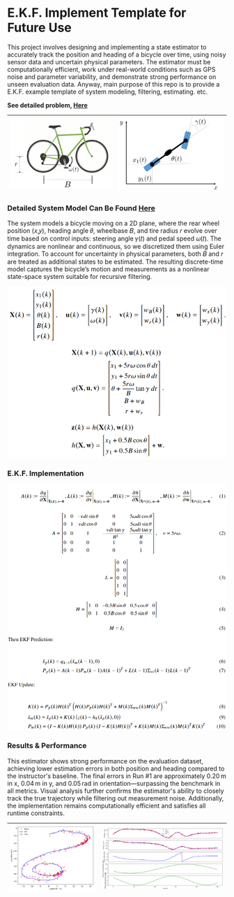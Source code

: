 # E.K.F. Implement Template for Future Use

This project involves designing and implementing a state estimator to accurately track the position and heading of a bicycle over time, using noisy sensor data and uncertain physical parameters. The estimator must be computationally efficient, work under real-world conditions such as GPS noise and parameter variability, and demonstrate strong performance on unseen evaluation data. Anyway, main purpose of this repo is to provide a E.K.F. example template of system modeling, filtering, estimating. etc.

**See detailed problem, [Here](problem.pdf)**

| ![demo](figs/bike.png) | ![env](figs/link.png) |
| -----------------------| --------------------- |

### Detailed System Model Can Be Found [Here](report/report.pdf)

The system models a bicycle moving on a 2D plane, where the rear wheel position (𝑥,𝑦), heading angle 𝜃, wheelbase 𝐵, and tire radius 𝑟 evolve over time based on control inputs: steering angle 
𝛾(𝑡) and pedal speed 𝜔(𝑡). The dynamics are nonlinear and continuous, so we discretized them using Euler integration. To account for uncertainty in physical parameters, both 𝐵 and 𝑟 are treated as additional states to be estimated. The resulting discrete-time model captures the bicycle’s motion and measurements as a nonlinear state-space system suitable for recursive filtering.

![env](figs/sys3.png)

### E.K.F. Implementation

![env](figs/ekf.png)

### Results & Performance

This estimator shows strong performance on the evaluation dataset, achieving lower estimation errors in both position and heading compared to the instructor's baseline. The final errors in Run #1 are approximately 0.20 m in x, 0.04 m in y, and 0.05 rad in orientation—surpassing the benchmark in all metrics. Visual analysis further confirms the estimator's ability to closely track the true trajectory while filtering out measurement noise. Additionally, the implementation remains computationally efficient and satisfies all runtime constraints.

| ![demo](figs/track.png) | ![env](figs/line.png) |
| ------------------------| --------------------- |


